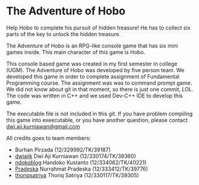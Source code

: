 # The Adventure of Hobo

Help Hobo to complete his pursuit of hidden treasure! He has to collect six parts of the key to unlock the hidden treasure. 

The Adventure of Hobo is an RPG-like console game that has six mini games inside. This main character of this game is Hobo.

This console based game was created in my first semester in college (UGM). The Adventure of Hobo was developed by five person team. We developed this game in order to complete assignment of Fundamental Programming course. The assignment was was to command prompt game. We did not know about git in that moment, so there is just one commit, LOL. The code was written in C++ and we used Dev-C++ IDE to develop this game.

The executable file is not included in this git. If you have problem compiling this game into exeecutable, or you have another question, please contact dwi.aji.kurniawan@gmail.com

All credits goes to team members:
- Burhan Pirzada			(12/329992/TK/39187)
- [dwiajik](https://github.com/dwiajik) Dwi Aji Kurniawan		(12/330174/TK/39360)
- [ndokoblog](https://github.com/ndokoblog) Handoko Kustanto		(12/334062/TK/40221)
- [Pradeska](https://github.com/Pradeska) Nurrahmat Pradeska	(12/333412/TK/39776)
- [thoriqsatriya](https://github.com/thoriqsatriya) Thoriq Satriya			(12/330117/TK/39305)
